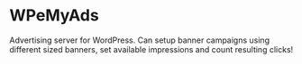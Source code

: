 # WPeMyAds
Advertising server for WordPress. Can setup banner campaigns using different sized banners, set available impressions and count resulting clicks! 
